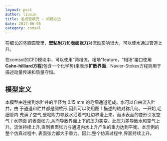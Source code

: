```yaml
---
layout: post
author: liuxin
title: 毛细管填充 – 相场方法   
date: 2017-06-05
category: comsol
---
```

<script type="text/x-mathjax-config">MathJax.Hub.Config({tex2jax: {inlineMath:[['$','$']]}});</script>
<script type="text/javascript" src="http://cdn.mathjax.org/mathjax/latest/MathJax.js?config=TeX-AMS-MML_HTMLorMML"></script>

在细长的竖直圆管里，**壁粘附力**和**表面张力**对流动影响很大，可以使水通过管道上升。

在comsol的CFD模块中，可以使用“两相流，相场”feature，“相场”接口使用**Cahn-hilliard方程**(包含一个化学势)来表示**扩散界面**，Navier-Stokes方程则用于描述动量传递和质量守恒。

## 模型定义 
本模型由连接到水贮井的半径为 0.15 mm 的毛细通道组成。水可以自由流入贮井。由 于通道和贮井都是圆柱形,因此可以使用图 1 描述的轴对称几何。一开始,毛细管内 充满了空气,壁粘附力导致水沿着气缸边界漫上来。而水表面的变形引发空气 / 水界面 的表面张力,从而导致界面上下的压力突变。此压力差导致水和空气上升。流体持续上升,直到表面张力与通道内水上升产生的重力达到平衡。本示例的整个仿真过程中, 表面张力都大于重力。因此,整个仿真过程中,界面持续上升。


